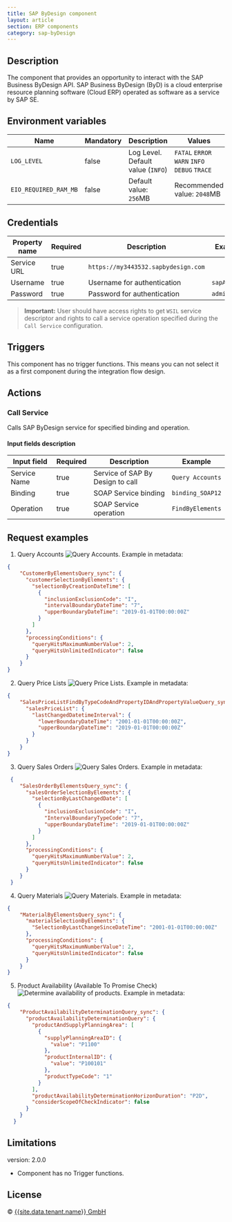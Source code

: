 ```yaml
---
title: SAP ByDesign component
layout: article
section: ERP components
category: sap-byDesign
---
```


## Description

The component that provides an opportunity to interact with the SAP Business
ByDesign API. SAP Business ByDesign (ByD) is a cloud enterprise resource
planning software (Cloud ERP) operated as software as a service by SAP SE.

## Environment variables

| Name | Mandatory | Description | Values |
|-------------------- |---------|-----------|------|
| `LOG_LEVEL`           | false   | Log Level. Default value (`INFO`) | `FATAL` `ERROR` `WARN` `INFO` `DEBUG` `TRACE` |
| `EIO_REQUIRED_RAM_MB` | false   | Default value: `256`MB | Recommended value: `2048`MB |


## Credentials

| Property name | Required | Description | Example |
|-------------|--------|-----------|-------|
| Service URL | true   | `https://my3443532.sapbydesign.com` |
| Username    | true   | Username for authentication | `sapAdmin` |
| Password    | true   | Password for authentication | `adminPassw` |

> **Important:** User should have access rights to get `WSIL` service descriptor
> and rights to call a service operation specified during the `Call Service` configuration.

## Triggers

This component has no trigger functions. This means you can not select it as a first
component during the integration flow design.

## Actions

### Call Service

Calls SAP ByDesign service for specified binding and operation.

#### Input fields description

| Input field | Required | Description | Example |
|--------------|--------|---------|---------|
| Service Name | true   | Service of SAP By Design to call | `Query Accounts` |
| Binding      | true   | SOAP Service binding             | `binding_SOAP12` |
| Operation    | true   | SOAP Service operation           | `FindByElements` |


## Request examples

1.  Query Accounts ![Query Accounts](img/action-query-accounts.png). Example in metadata:
```json
{
    "CustomerByElementsQuery_sync": {
      "customerSelectionByElements": {
        "selectionByCreationDateTime": [
          {
            "inclusionExclusionCode": "I",
            "intervalBoundaryDateTime": "7",
            "upperBoundaryDateTime": "2019-01-01T00:00:00Z"
          }
        ]
      },
      "processingConditions": {
        "queryHitsMaximumNumberValue": 2,
        "queryHitsUnlimitedIndicator": false
      }
    }
}
```
2.  Query Price Lists ![Query Price Lists](img/action-query-pricelists.png). Example in metadata:
```json
{
    "SalesPriceListFindByTypeCodeAndPropertyIDAndPropertyValueQuery_sync": {
      "salesPriceList": {
        "lastChangedDatetimeInterval": {
          "lowerBoundaryDateTime": "2001-01-01T00:00:00Z",
          "upperBoundaryDateTime": "2019-01-01T00:00:00Z"
        }
      }
    }
}
```
3.  Query Sales Orders ![Query Sales Orders](img/action-query-salesorders.png). Example in metadata:
```json
 {
    "SalesOrderByElementsQuery_sync": {
      "salesOrderSelectionByElements": {
        "selectionByLastChangedDate": [
          {
            "inclusionExclusionCode": "I",
            "IntervalBoundaryTypeCode": "7",
            "upperBoundaryDateTime": "2019-01-01T00:00:00Z"
          }
        ]
      },
      "processingConditions": {
        "queryHitsMaximumNumberValue": 2,
        "queryHitsUnlimitedIndicator": false
      }
    }
 }
```
4.  Query Materials ![Query Materials](img/action-query-materials.png). Example in metadata:
```json
{
    "MaterialByElementsQuery_sync": {
      "materialSelectionByElements": {
        "SelectionByLastChangeSinceDateTime": "2001-01-01T00:00:00Z"
      },
      "processingConditions": {
        "queryHitsMaximumNumberValue": 2,
        "queryHitsUnlimitedIndicator": false
      }
    }
}
```

5.  Product Availability (Available To Promise Check) ![Determine availability of products](img/action-determine-availability.png). Example in metadata:
```json
{
    "ProductAvailabilityDeterminationQuery_sync": {
      "productAvailabilityDeterminationQuery": {
        "productAndSupplyPlanningArea": [
          {
            "supplyPlanningAreaID": {
              "value": "P1100"
            },
            "productInternalID": {
              "value": "P100101"
            },
            "productTypeCode": "1"
          }
        ],
        "productAvailabilityDeterminationHorizonDuration": "P2D",
        "considerScopeOfCheckIndicator": false
      }
    }
  }
```


## Limitations

version: 2.0.0

*   Component has no Trigger functions.

## License

© [{{site.data.tenant.name}} GmbH](https://www.{{site.data.tenant.name}})
